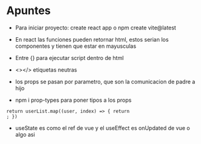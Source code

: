 <h1>Apuntes</h1>

- Para iniciar proyecto: create react app <Nombre proyecto> o npm create vite@latest <nombre-de-mi-proyecto>

- En react las funciones pueden retornar html, estos serian los componentes y tienen que estar en mayusculas

- Entre {} para ejecutar script dentro de html

- <></> etiquetas neutras

- los props se pasan por parametro, que son la comunicacion de padre a hijo

- npm i prop-types para poner tipos a los props

<code>return userList.map((user, index) => { return <User userInfo={user} key={index} />; })</code>

- useState es como el ref de vue y el useEffect es onUpdated de vue o algo asi
